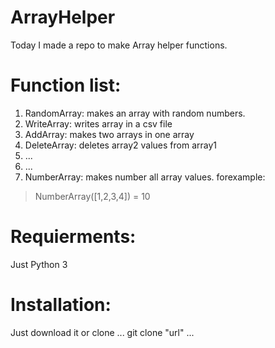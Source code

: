 # ArrayHelper
Today I made a repo to make Array helper functions.
# Function list:
1. RandomArray: makes an array with random numbers.
2. WriteArray: writes array in a csv file
3. AddArray: makes two arrays in one array
4. DeleteArray: deletes array2 values from array1
5. ...
99. ...
100. NumberArray: makes number all array values. forexample:
> NumberArray([1,2,3,4]) = 10 
# Requierments:
Just Python 3
# Installation:
Just download it or clone
...
 git clone "url"
...

